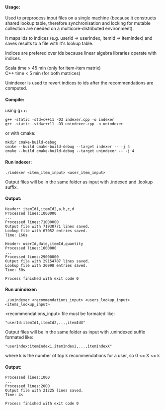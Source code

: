 #### Usage:

Used to preprocess input files on a single machine (because it constructs shared lookup table, 
therefore synchronisation and locking for mutable collection are needed on a multicore-distributed environment).
 
It maps ids to indices (e.g. userId => userIndex, itemId => itemIndex) and saves results to a file with it's lookup table. 

Indices are prefered over ids because linear algebra libraries operate with indices.

Scala time > 45 min (only for item-item matrix)\
C++   time < 5 min  (for both matrices)

Unindexer is used to revert indices to ids after the recommendations are computed.

#### Compile:

using g++:

```
g++ -static -std=c++11 -O3 indexer.cpp -o indexer
g++ -static -std=c++11 -O3 unindexer.cpp -o unindexer
```


or with cmake:

```
mkdir cmake-build-debug
cmake --build cmake-build-debug --target indexer -- -j 4
cmake --build cmake-build-debug --target unindexer -- -j 4
```

#### Run indexer:

```./indexer <item_item_input> <user_item_input>```

Output files will be in the same folder as input with .indexed and .lookup suffix.

#### Output:
```
Header: itemId1,itemId2,a,b,c,d
Processed lines:1000000
...
Processed lines:71000000
Output file with 71930771 lines saved.
Lookup file with 67052 entries saved.
Time: 166s

Header: userId,date,itemId,quantity
Processed lines:1000000
...
Processed lines:29000000
Output file with 29154707 lines saved.
Lookup file with 20998 entries saved.
Time: 50s

Process finished with exit code 0
```

#### Run unindexer:

```./unindexer <recommendations_input> <users_lookup_input> <items_lookup_input>```

<recommendations_input> file must be formated like:

```"userId:itemId1,itemId2,...,itemIdX"```

Output files will be in the same folder as input with .unindexed suffix formated like:

```"userIndex:itemIndex1,itemIndex2,...,itemIndexX"```
 
where k is the number of top k recommendations for a user, so 0 <= X <= k

#### Output:
```
Processed lines:1000
...
Processed lines:2000
Output file with 21225 lines saved.
Time: 4s

Process finished with exit code 0
```
